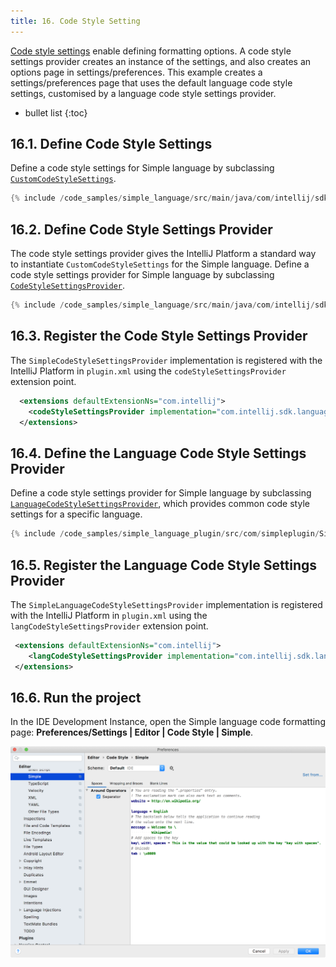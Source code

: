 ```yaml
---
title: 16. Code Style Setting
---
```


[Code style settings](/reference_guide/custom_language_support/code_formatting.md#code-style-settings) enable defining formatting options. 
A code style settings provider creates an instance of the settings, and also creates an options page in settings/preferences. 
This example creates a settings/preferences page that uses the default language code style settings, customised by a language code style settings provider.

* bullet list
{:toc}

## 16.1. Define Code Style Settings
Define a code style settings for Simple language by subclassing [`CustomCodeStyleSettings`](upsource:///platform/lang-api/src/com/intellij/psi/codeStyle/CustomCodeStyleSettings.java).
```java
{% include /code_samples/simple_language/src/main/java/com/intellij/sdk/language/SimpleCodeStyleSettings.java %}
```

## 16.2. Define Code Style Settings Provider
The code style settings provider gives the IntelliJ Platform a standard way to instantiate `CustomCodeStyleSettings` for the Simple language. 
Define a code style settings provider for Simple language by subclassing [`CodeStyleSettingsProvider`](upsource:///platform/lang-api/src/com/intellij/psi/codeStyle/CodeStyleSettingsProvider.java).
```java
{% include /code_samples/simple_language/src/main/java/com/intellij/sdk/language/SimpleCodeStyleSettingsProvider.java %}
```

## 16.3. Register the Code Style Settings Provider
The `SimpleCodeStyleSettingsProvider` implementation is registered with the IntelliJ Platform in `plugin.xml` using the `codeStyleSettingsProvider` extension point. 
```xml
  <extensions defaultExtensionNs="com.intellij">
    <codeStyleSettingsProvider implementation="com.intellij.sdk.language.SimpleCodeStyleSettingsProvider"/>
  </extensions>
```

## 16.4. Define the Language Code Style Settings Provider
Define a code style settings provider for Simple language by subclassing [`LanguageCodeStyleSettingsProvider`](upsource:///platform/lang-api/src/com/intellij/psi/codeStyle/LanguageCodeStyleSettingsProvider.java), which provides common code style settings for a specific language.
```java
{% include /code_samples/simple_language_plugin/src/com/simpleplugin/SimpleLanguageCodeStyleSettingsProvider.java %}
```

## 16.5. Register the Language Code Style Settings Provider
The `SimpleLanguageCodeStyleSettingsProvider` implementation is registered with the IntelliJ Platform in `plugin.xml` using the `langCodeStyleSettingsProvider` extension point. 
```xml
 <extensions defaultExtensionNs="com.intellij">
    <langCodeStyleSettingsProvider implementation="com.intellij.sdk.language.SimpleLanguageCodeStyleSettingsProvider"/>
 </extensions>
```

## 16.6. Run the project
In the IDE Development Instance, open the Simple language code formatting page: **Preferences/Settings \| Editor \| Code Style \| Simple**.

![Code Style Settings](img/code_style_settings.png)
